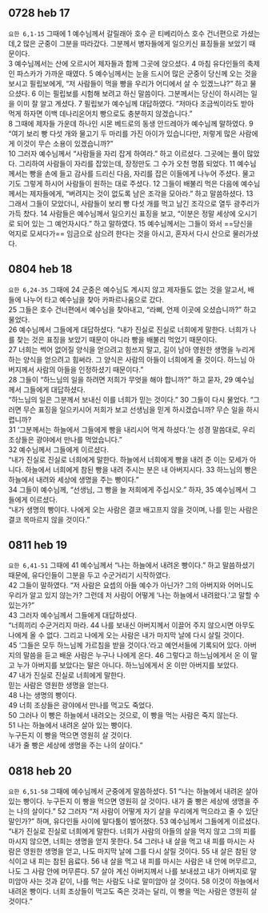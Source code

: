 ## 0728 heb 17
`요한 6,1-15` 그때에 1 예수님께서 갈릴래아 호수 곧 티베리아스 호수 건너편으로 가셨는데,2 많은 군중이 그분을 따라갔다. 그분께서 병자들에게 일으키신 표징들을 보았기 때문이다.  
3 예수님께서는 산에 오르시어 제자들과 함께 그곳에 앉으셨다.
4 마침 유다인들의 축제인 파스카가 가까운 때였다.
5 예수님께서는 눈을 드시어 많은 군중이 당신께 오는 것을 보시고 필립보에게,
“저 사람들이 먹을 빵을 우리가 어디에서 살 수 있겠느냐?” 하고 물으셨다.
6 이는 필립보를 시험해 보려고 하신 말씀이다.
그분께서는 당신이 하시려는 일을 이미 잘 알고 계셨다.
7 필립보가 예수님께 대답하였다.
“저마다 조금씩이라도 받아 먹게 하자면 이백 데나리온어치 빵으로도 충분하지 않겠습니다.”  
8 그때에 제자들 가운데 하나인 시몬 베드로의 동생 안드레아가 예수님께 말하였다.
9 “여기 보리 빵 다섯 개와 물고기 두 마리를 가진 아이가 있습니다만, 저렇게 많은 사람에게 이것이 무슨 소용이 있겠습니까?”  
10 그러자 예수님께서 “사람들을 자리 잡게 하여라.” 하고 이르셨다.
그곳에는 풀이 많았다.
그리하여 사람들이 자리를 잡았는데, 장정만도 그 수가 오천 명쯤 되었다.
11 예수님께서는 빵을 손에 들고 감사를 드리신 다음,
자리를 잡은 이들에게 나누어 주셨다.
물고기도 그렇게 하시어 사람들이 원하는 대로 주셨다.
12 그들이 배불리 먹은 다음에 예수님께서는 제자들에게,
“버려지는 것이 없도록 남은 조각을 모아라.” 하고 말씀하셨다.
13 그래서 그들이 모았더니, 사람들이 보리 빵 다섯 개를 먹고 남긴 조각으로 열두 광주리가 가득 찼다.
14 사람들은 예수님께서 일으키신 표징을 보고,
“이분은 정말 세상에 오시기로 되어 있는 그 예언자시다.” 하고 말하였다.
15 예수님께서는 그들이 와서 ==당신을 억지로 모셔다가== 임금으로 삼으려 한다는 것을 아시고, 혼자서 다시 산으로 물러가셨다.  


## 0804 heb 18
`요한 6,24-35` 그때에 24 군중은 예수님도 계시지 않고 제자들도 없는 것을 알고서, 배들에 나누어 타고 예수님을 찾아 카파르나움으로 갔다.  
25 그들은 호수 건너편에서 예수님을 찾아내고, “라삐, 언제 이곳에 오셨습니까?” 하고 물었다.  
26 예수님께서 그들에게 대답하셨다.
“내가 진실로 진실로 너희에게 말한다.
너희가 나를 찾는 것은 표징을 보았기 때문이 아니라 빵을 배불리 먹었기 때문이다.  
27 너희는 썩어 없어질 양식을 얻으려고 힘쓰지 말고, 길이 남아 영원한 생명을 누리게 하는 양식을 얻으려고 힘써라. 그 양식은 사람의 아들이 너희에게 줄 것이다. 하느님 아버지께서 사람의 아들을 인정하셨기 때문이다.”  
28 그들이 “하느님의 일을 하려면 저희가 무엇을 해야 합니까?” 하고 묻자, 29 예수님께서 그들에게 대답하셨다.  
“하느님의 일은 그분께서 보내신 이를 너희가 믿는 것이다.”
30 그들이 다시 물었다.
“그러면 무슨 표징을 일으키시어 저희가 보고 선생님을 믿게 하시겠습니까? 무슨 일을 하시렵니까?  
31 ‘그분께서는 하늘에서 그들에게 빵을 내리시어 먹게 하셨다.’는 성경 말씀대로, 우리 조상들은 광야에서 만나를 먹었습니다.”  
32 예수님께서 그들에게 이르셨다.  
“내가 진실로 진실로 너희에게 말한다. 하늘에서 너희에게 빵을 내려 준 이는 모세가 아니다.
하늘에서 너희에게 참된 빵을 내려 주시는 분은 내 아버지시다. 33 하느님의 빵은 하늘에서 내려와 세상에 생명을 주는 빵이다.”  
34 그들이 예수님께, “선생님, 그 빵을 늘 저희에게 주십시오.” 하자, 35 예수님께서 그들에게 이르셨다.  
“내가 생명의 빵이다. 나에게 오는 사람은 결코 배고프지 않을 것이며, 나를 믿는 사람은 결코 목마르지 않을 것이다.”

## 0811 heb 19
`요한 6,41-51` 그때에 41 예수님께서 “나는 하늘에서 내려온 빵이다.” 하고 말씀하셨기 때문에, 유다인들이 그분을 두고 수군거리기 시작하였다.  
42 그들이 말하였다. “저 사람은 요셉의 아들 예수가 아닌가? 그의 아버지와 어머니도 우리가 알고 있지 않는가? 그런데 저 사람이 어떻게 ‘나는 하늘에서 내려왔다.’고 말할 수 있는가?”  
43 그러자 예수님께서 그들에게 대답하셨다.  
“너희끼리 수군거리지 마라. 44 나를 보내신 아버지께서 이끌어 주지 않으시면 아무도 나에게 올 수 없다. 그리고 나에게 오는 사람은 내가 마지막 날에 다시 살릴 것이다.  
45 ‘그들은 모두 하느님께 가르침을 받을 것이다.’라고 예언서들에 기록되어 있다. 아버지의 말씀을 듣고 배운 사람은 누구나 나에게 온다. 46 그렇다고 하느님에게서 온 이 말고 누가 아버지를 보았다는 말은 아니다. 하느님에게서 온 이만 아버지를 보았다.  
47 내가 진실로 진실로 너희에게 말한다.  
믿는 사람은 영원한 생명을 얻는다.  
48 나는 생명의 빵이다.  
49 너희 조상들은 광야에서 만나를 먹고도 죽었다.  
50 그러나 이 빵은 하늘에서 내려오는 것으로, 이 빵을 먹는 사람은 죽지 않는다.  
51 나는 하늘에서 내려온 살아 있는 빵이다.  
누구든지 이 빵을 먹으면 영원히 살 것이다.  
내가 줄 빵은 세상에 생명을 주는 나의 살이다.”  

## 0818 heb 20
`요한 6,51-58` 그때에 예수님께서 군중에게 말씀하셨다.
51 “나는 하늘에서 내려온 살아 있는 빵이다.
누구든지 이 빵을 먹으면 영원히 살 것이다.
내가 줄 빵은 세상에 생명을 주는 나의 살이다.”
52 그러자 “저 사람이 어떻게 자기 살을
우리에게 먹으라고 줄 수 있단 말인가?” 하며,
유다인들 사이에 말다툼이 벌어졌다.
53 예수님께서 그들에게 이르셨다.
“내가 진실로 진실로 너희에게 말한다.
너희가 사람의 아들의 살을 먹지 않고 그의 피를 마시지 않으면,
너희는 생명을 얻지 못한다.
54 그러나 내 살을 먹고 내 피를 마시는 사람은 영원한 생명을 얻고,
나도 마지막 날에 그를 다시 살릴 것이다.
55 내 살은 참된 양식이고 내 피는 참된 음료다.
56 내 살을 먹고 내 피를 마시는 사람은 내 안에 머무르고,
나도 그 사람 안에 머무른다.
57 살아 계신 아버지께서 나를 보내셨고 내가 아버지로 말미암아 사는 것과 같이,
나를 먹는 사람도 나로 말미암아 살 것이다.
58 이것이 하늘에서 내려온 빵이다.
너희 조상들이 먹고도 죽은 것과는 달리,
이 빵을 먹는 사람은 영원히 살 것이다.”